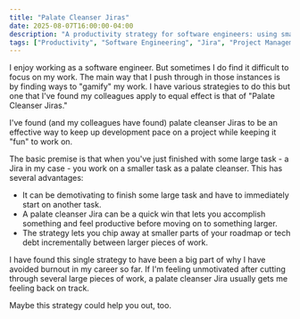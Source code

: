 ```yaml
---
title: "Palate Cleanser Jiras"
date: 2025-08-07T16:00:00-04:00
description: "A productivity strategy for software engineers: using small 'palate cleanser' Jira tickets between larger tasks to maintain motivation and prevent burnout."
tags: ["Productivity", "Software Engineering", "Jira", "Project Management"]
---
```



I enjoy working as a software engineer. But sometimes I do find it difficult to focus on my work. The main way that I push through in those instances is by finding ways to "gamify" my work. I have various strategies to do this but one that I've found my colleagues apply to equal effect is that of "Palate Cleanser Jiras."

I've found (and my colleagues have found) palate cleanser Jiras to be an effective way to keep up development pace on a project while keeping it "fun" to work on.

The basic premise is that when you've just finished with some large task - a Jira in my case - you work on a smaller task as a palate cleanser. This has several advantages:

- It can be demotivating to finish some large task and have to immediately start on another task.
- A palate cleanser Jira can be a quick win that lets you accomplish something and feel productive before moving on to something larger.
- The strategy lets you chip away at smaller parts of your roadmap or tech debt incrementally between larger pieces of work.

I have found this single strategy to have been a big part of why I have avoided burnout in my career so far. If I'm feeling unmotivated after cutting through several large pieces of work, a palate cleanser Jira usually gets me feeling back on track.

Maybe this strategy could help you out, too.
